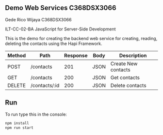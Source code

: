 ## Demo Web Services C368DSX3066

Gede Rico Wijaya C368DSX3066

ILT-CC-02-BA JavaScript for Server-Side Development

This is the demo for creating the backend web service for creating, reading, deleting the contacts using the Hapi Framework. 

|Method|Path|Response|Body|Description|
|---|---|---|---|---|
|POST|/contacts|201|JSON|Create New contacts|
|GET|/contacts|200|JSON|Get contacts|
|DELETE|/contacts/:id|200|JSON|Delete contacts|


## Run 

To run type this in the console:

```bash
npm install
npm run start 
```

